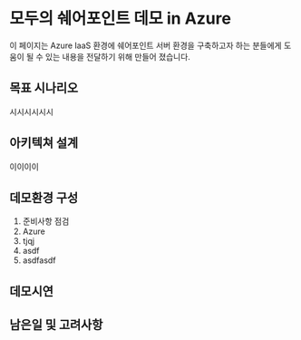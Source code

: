 # 모두의 쉐어포인트 데모 in Azure
이 페이지는 Azure IaaS 환경에 쉐어포인트 서버 환경을 구축하고자 하는 분들에게 도움이 될 수 있는 내용을 전달하기 위해 만들어 졌습니다.

## 목표 시나리오
시시시시시시

## 아키텍쳐 설계
이이이이

## 데모환경 구성
1. 준비사항 점검
2. Azure
3. tjqj
4. asdf
5. asdfasdf

## 데모시연

## 남은일 및 고려사항
